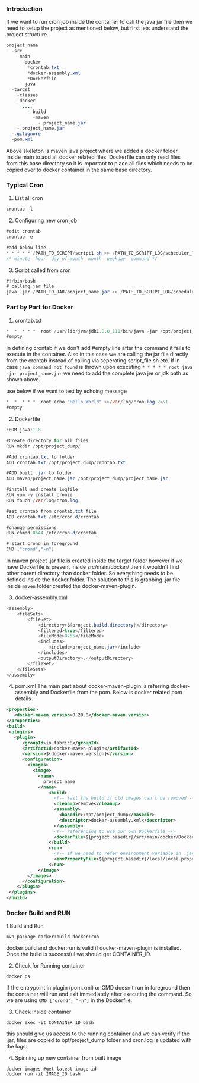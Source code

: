   ### Introduction
If we want to run cron job inside the container to call the java jar file then we need to setup the project as mentioned below, but first lets understand the project structure.
```java
project_name
  -src
    -main
      -docker
        *crontab.txt
        *docker-assembly.xml
        *Dockerfile
      -java
  -target
    -classes
    -docker
      ....
        - build
          -maven
            - project_name.jar
    - project_name.jar
  -.gitignore
  -pom.xml
```
Above skeleton is maven java project where we added a docker folder inside main to add all docker related files. Dockerfile can only read files from this base directory so it is important to place all files which needs to be copied over to docker container in the same base directory.

### Typical Cron

1. List all cron
```java
crontab -l
```
2. Configuring new cron job
```java
#edit crontab
crontab -e

#add below line
* * * * * /PATH_TO_SCRIPT/script1.sh >> /PATH_TO_SCRIPT_LOG/scheduler_log.txt 2>&1
/* minute  hour  day_of_month  month  weekday  command */
```
3. Script called from cron
```java
#!/bin/bash
# calling jar file
java -jar /PATH_TO_JAR/project_name.jar >> /PATH_TO_SCRIPT_LOG/scheduler_log.txt
```

### Part by Part for Docker
1. crontab.txt
```java
*  *  * * *  root /usr/lib/jvm/jdk1.8.0_111/bin/java -jar /opt/project_dump/project_name.jar >>/var/log/cron.log 2>&1
#empty
```
In defining crontab if we don't add #empty line after the command it fails to execute in the container. Also in this case we are calling the jar file directly from the crontab instead of calling via seperating script_file.sh etc. If in case `java command not found` is thrown upon executing `* * * * * root java -jar project_name.jar` we need to add the complete java jre or jdk path as shown above.

use below if we want to test by echoing message
```java
*  *  * * *  root echo "Hello World" >>/var/log/cron.log 2>&1
#empty
```

2. Dockerfile
```java
FROM java:1.8

#Create directory for all files
RUN mkdir /opt/project_dump/

#Add crontab.txt to folder
ADD crontab.txt /opt/project_dump/crontab.txt

#ADD built .jar to folder
ADD maven/project_name.jar /opt/project_dump/project_name.jar

#install and create logfile
RUN yum -y install cronie
RUN touch /var/log/cron.log

#set crontab from crontab.txt file
ADD crontab.txt /etc/cron.d/crontab

#change permissions
RUN chmod 0644 /etc/cron.d/crontab

# start crond in foreground
CMD ["crond","-n"]
```
In maven project .jar file is created inside the target folder however if we have Dockerfile is present inside src/main/docker/ then it wouldn't find other parent directory than docker folder. So everything needs to be defined inside the docker folder. The solution to this is grabbing .jar file inside `maven` folder created the docker-maven-plugin.

3. docker-assembly.xml
```java
<assembly>
    <fileSets>
        <fileSet>
            <directory>${project.build.directory}</directory>
            <filtered>true</filtered>
            <fileMode>0755</fileMode>
            <includes>
                <include>project_name.jar</include>
            </includes>
            <outputDirectory>.</outputDirectory>
        </fileSet>
    </fileSets>
</assembly>
```
4. pom.xml
The main part about docker-maven-plugin is referring docker-assembly and Dockerfile from the pom. Below is docker related pom details
```xml
<properties>
   <docker-maven.version>0.20.0</docker-maven.version>
</properties>
<build>
 <plugins>
   <plugin>
      <groupId>io.fabric8</groupId>
      <artifactId>docker-maven-plugin</artifactId>
      <version>${docker-maven.version}</version>
      <configuration>
        <images>
          <image>
            <name>
              project_name
            </name>
                <build>
                  <!-- fail the build if old images can't be removed -->
                  <cleanup>remove</cleanup>
                  <assembly>
                    <basedir>/opt/project_dump</basedir>
                    <descriptor>docker-assembly.xml</descriptor>
                  </assembly>
                  <!-- referencing to use our own Dockerfile -->
                  <dockerFile>${project.basedir}/src/main/docker/Dockerfile</dockerFile>
                </build>
                <run>
                  <!-- if we need to refer environment variable in .jar file -->
                  <envPropertyFile>${project.basedir}/local/local.properties</envPropertyFile>
                </run>
            </image>
        </images>
      </configuration>
    </plugin>
 </plugins>
</build>
```
### Docker Build and RUN

1.Build and Run
```shell
mvn package docker:build docker:run  
```
docker:build and docker:run is valid if docker-maven-plugin is installed. Once the build is successful we should get CONTAINER_ID.

2. Check for Running container
```shell
docker ps
```
If the entrypoint in plugin (pom.xml) or CMD doesn't run in foreground then the container will run and exit immediately after executing the command. So we are using `CMD ["crond", "-n"]` in the Dockerfile.

3. Check inside container
```shell
docker exec -it CONTAINER_ID bash
```
this should give us access to the running container and we can verify if the .jar, files are copied to opt/project_dump folder and cron.log is updated with the logs.

4. Spinning up new container from built image
```shell
docker images #get latest image id
docker run -it IMAGE_ID bash
```

